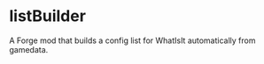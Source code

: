 listBuilder
===========

A Forge mod that builds a config list for WhatIsIt automatically from gamedata.

